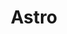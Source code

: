 ---
    title: Astro
    level: 75%
    img: https://astro.build/assets/press/astro-icon-light-gradient.svg
---